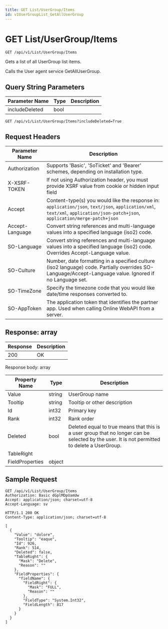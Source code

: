 ```yaml
---
title: GET List/UserGroup/Items
id: v1UserGroupList_GetAllUserGroup
---
```


# GET List/UserGroup/Items

```http
GET /api/v1/List/UserGroup/Items
```

Gets a list of all UserGroup list items.

Calls the User agent service GetAllUserGroup.





## Query String Parameters

| Parameter Name | Type |  Description |
|----------------|------|--------------|
| includeDeleted | bool |   |

```http
GET /api/v1/List/UserGroup/Items?includeDeleted=True
```


## Request Headers

| Parameter Name | Description |
|----------------|-------------|
| Authorization  | Supports 'Basic', 'SoTicket' and 'Bearer' schemes, depending on installation type. |
| X-XSRF-TOKEN   | If not using Authorization header, you must provide XSRF value from cookie or hidden input field |
| Accept         | Content-type(s) you would like the response in: `application/json`, `text/json`, `application/xml`, `text/xml`, `application/json-patch+json`, `application/merge-patch+json` |
| Accept-Language | Convert string references and multi-language values into a specified language (iso2) code. |
| SO-Language | Convert string references and multi-language values into a specified language (iso2) code. Overrides Accept-Language value. |
| SO-Culture | Number, date formatting in a specified culture (iso2 language) code. Partially overrides SO-Language/Accept-Language value. Ignored if no Language set. |
| SO-TimeZone | Specify the timezone code that you would like date/time responses converted to. |
| SO-AppToken | The application token that identifies the partner app. Used when calling Online WebAPI from a server. |


## Response: array



| Response | Description |
|----------------|-------------|
| 200 | OK |

Response body: array

| Property Name | Type |  Description |
|----------------|------|--------------|
| Value | string | UserGroup name |
| Tooltip | string | Tooltip or other description |
| Id | int32 | Primary key |
| Rank | int32 | Rank order |
| Deleted | bool | Deleted equal to true means that this is a user group that no longer can be selected by the user.  It is not permitted to delete a UserGroup. |
| TableRight |  |  |
| FieldProperties | object |  |

## Sample Request

```http!
GET /api/v1/List/UserGroup/Items
Authorization: Basic dGplMDpUamUw
Accept: application/json; charset=utf-8
Accept-Language: sv
```

```http_
HTTP/1.1 200 OK
Content-Type: application/json; charset=utf-8

[
  {
    "Value": "dolore",
    "Tooltip": "eaque",
    "Id": 926,
    "Rank": 514,
    "Deleted": false,
    "TableRight": {
      "Mask": "Delete",
      "Reason": ""
    },
    "FieldProperties": {
      "fieldName": {
        "FieldRight": {
          "Mask": "FULL",
          "Reason": ""
        },
        "FieldType": "System.Int32",
        "FieldLength": 817
      }
    }
  }
]
```